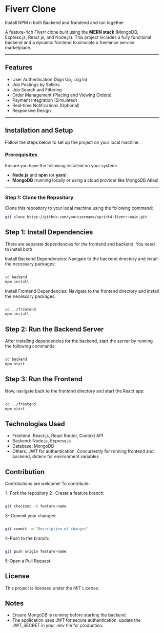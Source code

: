 # Fiverr Clone

Install NPM n both Backend and frandend and run together



A feature-rich Fiverr clone built using the **MERN stack** (MongoDB, Express.js, React.js, and Node.js). This project includes a fully functional backend and a dynamic frontend to simulate a freelance service marketplace.

---

## Features

- User Authentication (Sign Up, Log In)
- Job Postings by Sellers
- Job Search and Filtering
- Order Management (Placing and Viewing Orders)
- Payment Integration (Simulated)
- Real-time Notifications (Optional)
- Responsive Design

---

## Installation and Setup

Follow the steps below to set up the project on your local machine.

### Prerequisites

Ensure you have the following installed on your system:

- **Node.js** and **npm** (or **yarn**)
- **MongoDB** (running locally or using a cloud provider like MongoDB Atlas)

---

### Step 1: Clone the Repository

Clone this repository to your local machine using the following command:

```bash
git clone https://github.com/yourusername/sprint4-fiverr-main.git
```

## Step 1:  Install Dependencies

There are separate dependencies for the frontend and backend. You need to install both.

Install Backend Dependencies: Navigate to the backend directory and install the necessary packages:
```bash

cd backend
npm install 

```
Install Frontend Dependencies: Navigate to the frontend directory and install the necessary packages:
```bash

cd ../frontend
npm install 

```
## Step 2: Run the Backend Server

After installing dependencies for the backend, start the server by running the following commands:

```bash

cd backend
npm start

```

## Step 3: Run the Frontend

Now, navigate back to the frontend directory and start the React app:

```bash

cd ../frontend
npm start


```


## Technologies Used
- Frontend: React.js, React Router, Context API
- Backend: Node.js, Express.js
- Database: MongoDB
- Others: JWT for authentication, Concurrently for running frontend and backend, dotenv for environment variables

## Contribution
Contributions are welcome! To contribute:

1- Fork the repository
2 -Create a feature branch:

```bash

git checkout -b feature-name

```

3- Commit your changes:


```bash

git commit -m "Description of changes"


```
4-Push to the branch:
```bash

git push origin feature-name

```
5-Open a Pull Request.

## License
This project is licensed under the MIT License.

## Notes

- Ensure MongoDB is running before starting the backend.
- The application uses JWT for secure authentication; update the JWT_SECRET in your .env file for production.





